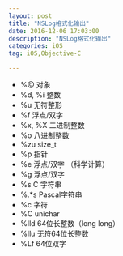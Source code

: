 ```yaml
---
layout: post
title: "NSLog格式化输出"
date: 2016-12-06 17:03:00
description: "NSLog格式化输出"
categories: iOS
tag: iOS,Objective-C

---
```


        
*   %@ 对象 
*    %d, %i 整数 
*   %u 无符整形 
*   %f 浮点/双字 
*   %x, %X 二进制整数 
*   %o 八进制整数 
*   %zu size_t 
*   %p 指针 
*   %e 浮点/双字 （科学计算） 
*   %g 浮点/双字 
*   %s C 字符串 
*   %.*s Pascal字符串 
*   %c 字符 
*   %C unichar 
*   %lld 64位长整数（long long） 
*   %llu 无符64位长整数 
*   %Lf 64位双字

